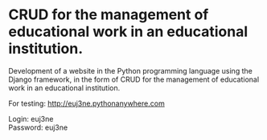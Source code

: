 # CRUD for the management of educational work in an educational institution.

Development of a website in the Python programming language using the Django framework, in the form of
CRUD for the management of educational work in an educational institution.

For testing: http://euj3ne.pythonanywhere.com

Login: euj3ne  
Password: euj3ne
